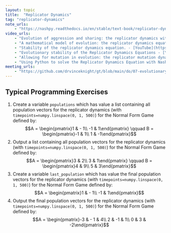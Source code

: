 ```yaml
---
layout: topic
title:  "Replicator Dynamics"
tag: "replicator-dynamics"
note_urls:
    - "https://nashpy.readthedocs.io/en/stable/text-book/replicator-dynamics.html"
video_urls:
    - "Evolution of aggression and sharing: the replicator dynamics with the Hawk Dove Game - [YouTube](https://youtu.be/tDTVRvfaaQo) - [Private](https://cardiff.cloud.panopto.eu/Panopto/Pages/Viewer.aspx?id=c8121ebf-b1d1-440d-8fda-afaa00cd10b2)"
    - "A mathematical model of evolution: the replicator dynamics equations. - [YouTube](https://youtu.be/Ixdu3m44Zqk) - [Private](https://cardiff.cloud.panopto.eu/Panopto/Pages/Viewer.aspx?id=89340661-bd52-4aa8-96d8-afaa0104b6f2)"
    - "Stability of the replicator dynamics equation. - [YouTube](https://youtu.be/I5C5nKr-Hrk) - [Private](https://cardiff.cloud.panopto.eu/Panopto/Pages/Viewer.aspx?id=83452cf2-b388-4895-adef-afaa0104b8af)"
    - "Evolutionary stability of the Replicator Dynamics Equations - [YouTube](https://youtu.be/5j1NQ5uvqMY) - [Private](https://cardiff.cloud.panopto.eu/Panopto/Pages/Viewer.aspx?id=614357a3-9542-4f9c-bcd1-afaa0104ba1e)"
    - "Allowing for mutation in evolution: the replicator mutation dynamics equations. - [YouTube](https://youtu.be/gA4h9CEqCCA) - [Private](https://cardiff.cloud.panopto.eu/Panopto/Pages/Viewer.aspx?id=026b0fd0-f756-4fd4-953c-afaa0104c3e9)"
    - "Using Python to solve the Replicator Dynamics Equation with Nashpy - [YouTube](https://youtu.be/u3mdoVStT8A) - [Private](https://cardiff.cloud.panopto.eu/Panopto/Pages/Viewer.aspx?id=c93d4263-24f9-4435-9685-afaa0104d6dc)"
meeting_urls:
    - "https://github.com/drvinceknight/gt/blob/main/do/07-evolutionary-game-theory.rst"
---
```


## Typical Programming Exercises

1. Create a variable `populations` which has value a list containing all population vectors for the replicator dynamics (with `timepoints=numpy.linspace(0, 1, 500)`) for the Normal Form Game defined by:
   $$A = \begin{pmatrix}1 & - 1\\ -1 & 1\end{pmatrix} \qquad B = \begin{pmatrix}-1 & 1\\ 1 & -1\end{pmatrix}$$
2. Output a list containing all population vectors for the replicator dynamics (with `timepoints=numpy.linspace(0, 1, 500)`) for the Normal Form Game defined by:
   $$A = \begin{pmatrix}3 & 2\\ 3 & 1\end{pmatrix} \qquad B = \begin{pmatrix}4 & 9\\ 5 & 3\end{pmatrix}$$
3. Create a variable `last_population` which has value the final population vectors for the replicator dynamics (with `timepoints=numpy.linspace(0, 1, 500)`) for the Normal Form Game defined by:
   $$A = \begin{pmatrix}1 & - 1\\ -1 & 1\end{pmatrix}$$
4. Output the final population vectors for the replicator dynamics (with `timepoints=numpy.linspace(0, 1, 500)`) for the Normal Form Game defined by:
   $$A = \begin{pmatrix}-3 & - 1 & 4\\ 2 & -1 &  1\\ 0 & 3 & -2\end{pmatrix}$$
